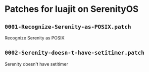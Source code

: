 # Patches for luajit on SerenityOS

## `0001-Recognize-Serenity-as-POSIX.patch`

Recognize Serenity as POSIX


## `0002-Serenity-doesn-t-have-setitimer.patch`

Serenity doesn't have setitimer


